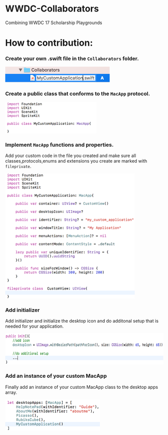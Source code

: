 # WWDC-Collaborators
Combining WWDC 17 Scholarship Playgrounds


# How to contribution:

### Create your own .swift file in the `Collaborators` folder.

<img src="Screenshots/img1.png" height="50" />


### Create a public class that conforms to the `MacApp` protocol.

<img src="Screenshots/img2.png" height="100" />

### Implement `MacApp` functions and properties.

Add your custom code in the file you created and make sure all classes,protocols,enums and extensions you create are marked with `fileprivate`.

<img src="Screenshots/img3.png" height="400" />

### Add initializer

Add initializer and initialize the desktop icon and do additonal setup that is needed for your application.

<img src="Screenshots/img4.png" height="100" />

### Add an instance of your custom MacApp

Finally add an instance of your custom MacApp class to the desktop apps array.

<img src="Screenshots/img5.png" height="100" />
